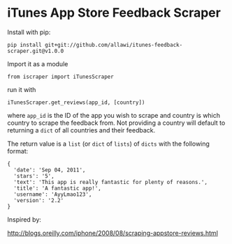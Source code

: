 # iTunes App Store Feedback Scraper

Install with pip:

```
pip install git+git://github.com/allawi/itunes-feedback-scraper.git@v1.0.0
```

Import it as a module

```
from iscraper import iTunesScraper
```

run it with

```
iTunesScraper.get_reviews(app_id, [country])
```

where `app_id` is the ID of the app you wish to scrape and country is which country to scrape the feedback from.
Not providing a country will default to returning a `dict` of all countries and their feedback.

The return value is a `list` (or `dict` of `lists`) of `dicts` with the following format:

```
{
  'date': 'Sep 04, 2011',
  'stars': '5',
  'text': 'This app is really fantastic for plenty of reasons.',
  'title': 'A fantastic app!',
  'username': 'AyyLmao123',
  'version': '2.2'
}
```

Inspired by:

http://blogs.oreilly.com/iphone/2008/08/scraping-appstore-reviews.html
